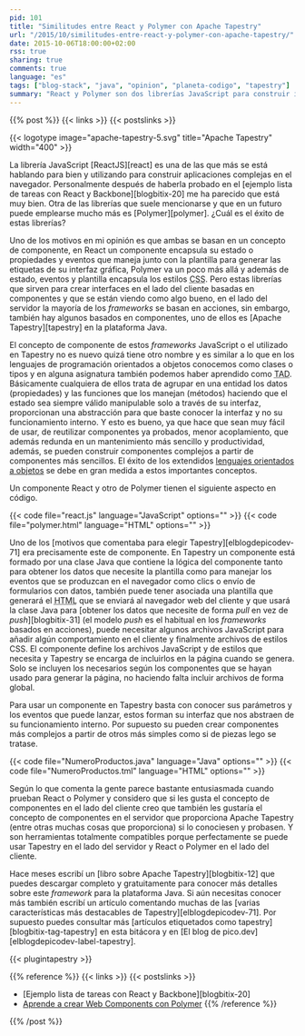 ```yaml
---
pid: 101
title: "Similitudes entre React y Polymer con Apache Tapestry"
url: "/2015/10/similitudes-entre-react-y-polymer-con-apache-tapestry/"
date: 2015-10-06T18:00:00+02:00
rss: true
sharing: true
comments: true
language: "es"
tags: ["blog-stack", "java", "opinion", "planeta-codigo", "tapestry"]
summary: "React y Polymer son dos librerías JavaScript para construir interfaces complejas en el lado cliente basadas en componentes. Los componentes son interesantes porque hace que el código sea reutilizable, fácil de entender y más fácil de modificar sin introducir errores entre otras cosas. Aunque en el desarrollo web en el lado del servidor la mayoría de los _frameworks_ se basan en acciones también hay algunos que se basan en componentes, uno de ellos Apache Tapestry para la plataforma Java. Si de React y Polymer se está hablando bastante bien y forman parte del actual estado del arte JavaScript, si la gente conociese y usase Tapestry que tiene varias similitudes con ellos creo que también les facilitaría el desarrollo de aplicaciones web pequeñas o grandes, simples o complejas en la parte del servidor."
---
```


{{% post %}}
{{< links >}}
{{< postslinks >}}

{{< logotype image="apache-tapestry-5.svg" title="Apache Tapestry" width="400" >}}

La librería JavaScript [ReactJS][react] es una de las que más se está hablando para bien y utilizando para construir aplicaciones complejas en el navegador. Personalmente después de haberla probado en el [ejemplo lista de tareas con React y Backbone][blogbitix-20] me ha parecido que está muy bien. Otra de las librerías que suele mencionarse y que en un futuro puede emplearse mucho más es [Polymer][polymer]. ¿Cuál es el éxito de estas librerías?

Uno de los motivos en mi opinión es que ambas se basan en un concepto de componente, en React un componente encapsula su estado o propiedades y eventos que maneja junto con la plantilla para generar las etiquetas de su interfaz gráfica, Polymer va un poco más allá y además de estado, eventos y plantilla encapsula los estilos <abbr title="Cascading Style Sheets">CSS</abbr>. Pero estas librerías que sirven para crear interfaces en el lado del cliente basadas en componentes y que se están viendo como algo bueno, en el lado del servidor la mayoría de los _frameworks_ se basan en acciones, sin embargo, también hay algunos basados en componentes, uno de ellos es [Apache Tapestry][tapestry] en la plataforma Java.

El concepto de componente de estos _frameworks_ JavaScript o el utilizado en Tapestry no es nuevo quizá tiene otro nombre y es similar a lo que en los lenguajes de programación orientados a objetos conocemos como clases o tipos y en alguna asignatura también podemos haber aprendido como <abbr title="Tipo Abstracto de Datos">TAD</abbr>. Básicamente cualquiera de ellos trata de agrupar en una entidad los datos (propiedades) y las funciones que los manejan (métodos) haciendo que el estado sea siempre válido manipulable solo a través de su interfaz, proporcionan una abstracción para que baste conocer la interfaz y no su funcionamiento interno. Y esto es bueno, ya que hace que sean muy fácil de usar, de reutilizar componentes ya probados, menor acoplamiento, que además redunda en un mantenimiento más sencillo y productividad, además, se pueden construir componentes complejos a partir de componentes más sencillos. El éxito de los extendidos [lenguajes orientados a objetos](https://en.wikipedia.org/wiki/Object-oriented_programming) se debe en gran medida a estos importantes conceptos.

Un componente React y otro de Polymer tienen el siguiente aspecto en código.

{{< code file="react.js" language="JavaScript" options="" >}}
{{< code file="polymer.html" language="HTML" options="" >}}

Uno de los [motivos que comentaba para elegir Tapestry][elblogdepicodev-71] era precisamente este de componente. En Tapestry un componente está formado por una clase Java que contiene la lógica del componente tanto para obtener los datos que necesite la plantilla como para manejar los eventos que se produzcan en el navegador como clics o envío de formularios con datos, también puede tener asociada una plantilla que generará el <abbr title="HyperText Markup Language">HTML</abbr> que se enviará al navegador web del cliente y que usará la clase Java para [obtener los datos que necesite de forma _pull_ en vez de _push_][blogbitix-31] (el modelo _push_ es el habitual en los _frameworks_ basados en acciones), puede necesitar algunos archivos JavaScript para añadir algún comportamiento en el cliente y finalmente archivos de estilos CSS. El componente define los archivos JavaScript y de estilos que necesita y Tapestry se encarga de incluirlos en la página cuando se genera. Solo se incluyen los necesarios según los componentes que se hayan usado para generar la página, no haciendo falta incluir archivos de forma global.

Para usar un componente en Tapestry basta con conocer sus parámetros y los eventos que puede lanzar, estos forman su interfaz que nos abstraen de su funcionamiento interno. Por supuesto su pueden crear componentes más complejos a partir de otros más simples como si de piezas lego se tratase.

{{< code file="NumeroProductos.java" language="Java" options="" >}}
{{< code file="NumeroProductos.tml" language="HTML" options="" >}}

Según lo que comenta la gente parece bastante entusiasmada cuando prueban React o Polymer y considero que si les gusta el concepto de componentes en el lado del cliente creo que también les gustaría el concepto de componentes en el servidor que proporciona Apache Tapestry (entre otras muchas cosas que proporciona) si lo conociesen y probasen. Y son herramientas totalmente compatibles porque perfectamente se puede usar Tapestry en el lado del servidor y React o Polymer en el lado del cliente.

Hace meses escribí un [libro sobre Apache Tapestry][blogbitix-12] que puedes descargar completo y gratuitamente para conocer más detalles sobre este _framework_ para la plataforma Java. Si aún necesitas conocer más también escribí un artículo comentando muchas de las [varias características más destacables de Tapestry][elblogdepicodev-71]. Por supuesto puedes consultar más [artículos etiquetados como tapestry][blogbitix-tag-tapestry] en esta bitácora y en [El blog de pico.dev][elblogdepicodev-label-tapestry].

{{< plugintapestry >}}

{{% reference %}}
{{< links >}}
{{< postslinks >}}
* [Ejemplo lista de tareas con React y Backbone][blogbitix-20]
* [Aprende a crear Web Components con Polymer](https://platzi.com/blog/web-components-polymer/)
{{% /reference %}}

{{% /post %}}
